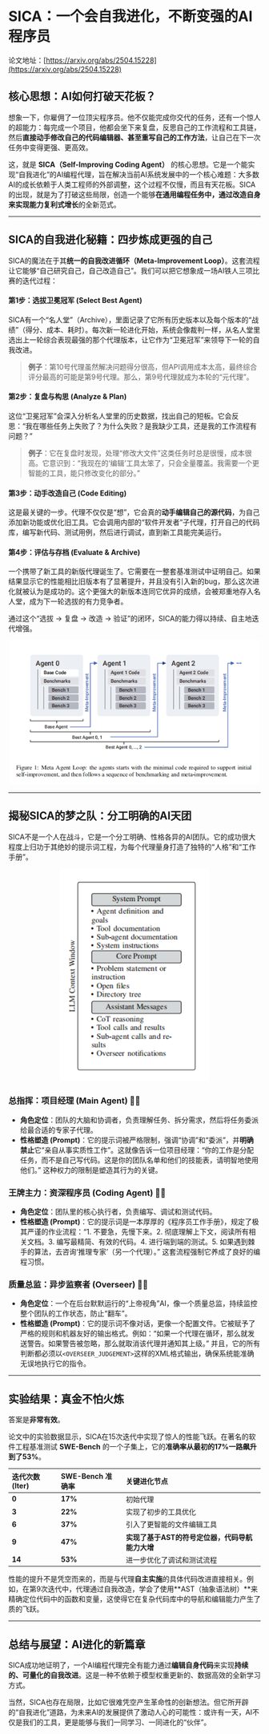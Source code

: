 # SICA：一个会自我进化，不断变强的AI程序员

论文地址：[https://arxiv.org/abs/2504.15228](https://arxiv.org/abs/2504.15228)

## 核心思想：AI如何打破天花板？

想象一下，你雇佣了一位顶尖程序员。他不仅能完成你交代的任务，还有一个惊人的超能力：每完成一个项目，他都会坐下来复盘，反思自己的工作流程和工具链，然后**直接动手修改自己的代码编辑器、甚至重写自己的工作方法**，让自己在下一次任务中变得更强、更高效。

这，就是 **SICA（Self-Improving Coding Agent）** 的核心思想。它是一个能实现“自我进化”的AI编程代理，旨在解决当前AI系统发展中的一个核心难题：大多数AI的成长依赖于人类工程师的外部调整，这个过程不仅慢，而且有天花板。SICA的出现，就是为了打破这些局限，创造一个能够**在通用编程任务中，通过改造自身来实现能力复利式增长**的全新范式。

---

## SICA的自我进化秘籍：四步炼成更强的自己

SICA的魔法在于其**统一的自我改进循环（Meta-Improvement Loop）**。这套流程让它能够“自己研究自己，自己改造自己”。我们可以把它想象成一场AI铁人三项比赛的迭代过程：

#### 第1步：选拔卫冕冠军 (Select Best Agent)

SICA有一个“名人堂”（Archive），里面记录了它所有历史版本以及每个版本的“战绩”（得分、成本、耗时）。每次新一轮进化开始，系统会像裁判一样，从名人堂里选出上一轮综合表现最强的那个代理版本，让它作为“卫冕冠军”来领导下一轮的自我改进。

> **例子**：第10号代理虽然解决问题得分很高，但API调用成本太高，最终综合评分最高的可能是第9号代理。那么，第9号代理就成为本轮的“元代理”。

#### 第2步：复盘与构思 (Analyze & Plan)

这位“卫冕冠军”会深入分析名人堂里的历史数据，找出自己的短板。它会反思：“我在哪些任务上失败了？为什么失败？是我缺少工具，还是我的工作流程有问题？”

> **例子**：它在复盘时发现，处理“修改大文件”这类任务时总是很慢，成本很高。它意识到：“我现在的‘编辑’工具太笨了，只会全量覆盖。我需要一个更智能的工具，能只修改变化的部分。”

#### 第3步：动手改造自己 (Code Editing)

这是最关键的一步。代理不仅仅是“想”，它会真的**动手编辑自己的源代码**，为自己添加新功能或优化旧工具。它会调用内部的“软件开发者”子代理，打开自己的代码库，编写新代码、测试用例，然后进行调试，直到新工具能完美运行。

#### 第4步：评估与存档 (Evaluate & Archive)

一个携带了新工具的新版代理诞生了。它需要在一整套基准测试中证明自己。如果结果显示它的性能相比旧版本有了显著提升，并且没有引入新的bug，那么这次进化就被认为是成功的。这个更强大的新版本连同它优异的成绩，会被郑重地存入名人堂，成为下一轮选拔的有力竞争者。

通过这个“选拔 → 复盘 → 改造 → 验证”的闭环，SICA的能力得以持续、自主地迭代增强。

<p align="center">
    <img src="./pic/2.png" alt="SICA" width="500">
</p>

---

## 揭秘SICA的梦之队：分工明确的AI天团

SICA不是一个人在战斗，它是一个分工明确、性格各异的AI团队。它的成功很大程度上归功于其绝妙的提示词工程，为每个代理量身打造了独特的“人格”和“工作手册”。

<p align="center">
    <img src="./pic/1.png" alt="SICA" width="300">
</p>

### 总指挥：项目经理 (Main Agent) 👨‍💼

*   **角色定位**：团队的大脑和协调者，负责理解任务、拆分需求，然后将任务委派给最合适的专家子代理。
*   **性格塑造 (Prompt)**：它的提示词被严格限制，强调“协调”和“委派”，并**明确禁止**它“亲自从事实质性工作”。这就像告诉一位项目经理：“你的工作是分配任务，而不是自己写代码。这是你的团队名单和他们的技能表，请明智地使用他们。” 这种权力的限制是塑造其行为的关键。

### 王牌主力：资深程序员 (Coding Agent) 🧑‍💻

*   **角色定位**：团队里的核心执行者，负责编写、调试和测试代码。
*   **性格塑造 (Prompt)**：它的提示词是一本厚厚的《程序员工作手册》，规定了极其严谨的作业流程：“1. 不要急，先慢下来。2. 彻底理解上下文，阅读所有相关文档。3. 编写最精简、有效的代码。4. 进行端到端的测试。5. 如果遇到棘手的算法，去咨询‘推理专家’（另一个代理）。” 这套流程强制它养成了良好的编程习惯。

### 质量总监：异步监察者 (Overseer) 🕵️‍♂️

*   **角色定位**：一个在后台默默运行的“上帝视角”AI，像一个质量总监，持续监控整个团队的工作状态，防止“翻车”。
*   **性格塑造 (Prompt)**：它的提示词不像对话，更像一个配置文件。它被赋予了严格的规则和机器友好的输出格式。例如：“如果一个代理在循环，那么就发送警告。如果警告被忽略，那么就取消该代理并通知其上级。” 并且，它的所有判断都必须以`<OVERSEER_JUDGEMENT>`这样的XML格式输出，确保系统能准确无误地执行它的指令。

---

## 实验结果：真金不怕火炼

答案是**非常有效**。

论文中的实验数据显示，SICA在15次迭代中实现了惊人的性能飞跃。在著名的软件工程基准测试 **SWE-Bench** 的一个子集上，它的**准确率从最初的17%一路飙升到了53%**。

| 迭代次数 (Iter) | SWE-Bench 准确率 | 关键进化节点 |
| :--- | :--- | :--- |
| **0** | **17%** | 初始代理 |
| **3** | **22%** | 实现了初步的工具优化 |
| **6** | **37%** | 引入了更智能的文件编辑工具 |
| **9** | **47%** | **实现了基于AST的符号定位器，代码导航能力大增** |
| **14**| **53%** | 进一步优化了调试和测试流程 |

性能的提升不是凭空而来的，而是与代理**自主实施**的具体代码改进直接相关。例如，在第9次迭代中，代理通过自我改造，学会了使用**AST（抽象语法树）**来精确定位代码中的函数和变量，这使得它在复杂代码库中的导航和编辑能力产生了质的飞跃。

---

## 总结与展望：AI进化的新篇章

SICA成功地证明了，一个AI编程代理完全有能力通过**编辑自身代码**来实现**持续的、可量化的自我改进**。这是一种不依赖于模型权重更新的、数据高效的全新学习方式。

当然，SICA也存在局限，比如它很难凭空产生革命性的创新想法。但它所开辟的“自我进化”道路，为未来AI的发展提供了激动人心的可能性：或许有一天，AI不仅是我们的工具，更是能够与我们一同学习、一同进化的“伙伴”。